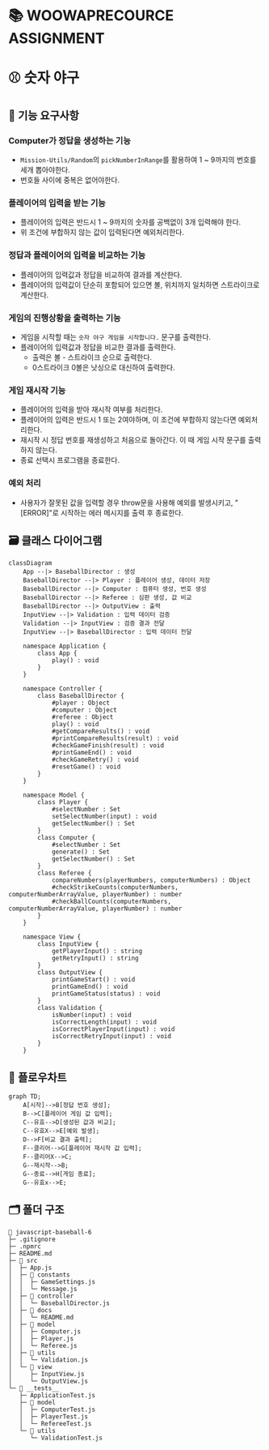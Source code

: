 # 📚 WOOWAPRECOURCE ASSIGNMENT

# ⚾ 숫자 야구

## 📜 기능 요구사항

### Computer가 정답을 생성하는 기능

- `Mission-Utils/Random`의 `pickNumberInRange`를 활용하여 1 ~ 9까지의 번호를 세개 뽑아야한다.
- 번호들 사이에 중복은 없어야한다.

### 플레이어의 입력을 받는 기능

- 플레이어의 입력은 반드시 1 ~ 9까지의 숫자를 공백없이 3개 입력해야 한다.
- 위 조건에 부합하지 않는 값이 입력된다면 예외처리한다.

### 정답과 플레이어의 입력을 비교하는 기능

- 플레이어의 입력값과 정답을 비교하여 결과를 계산한다.
- 플레이어의 입력값이 단순히 포함되어 있으면 볼, 위치까지 일치하면 스트라이크로 계산한다.

### 게임의 진행상황을 출력하는 기능

- 게임을 시작할 때는 `숫자 야구 게임을 시작합니다.` 문구를 출력한다.
- 플레이어의 입력값과 정답을 비교한 결과를 출력한다.
  - 출력은 볼 - 스트라이크 순으로 출력한다.
  - 0스트라이크 0볼은 낫싱으로 대신하여 출력한다.

### 게임 재시작 기능

- 플레이어의 입력을 받아 재시작 여부를 처리한다.
- 플레이어의 입력은 반드시 1 또는 2여야하며, 이 조건에 부합하지 않는다면 예외처리한다.
- 재시작 시 정답 번호를 재생성하고 처음으로 돌아간다. 이 때 게임 시작 문구를 출력하지 않는다.
- 종료 선택시 프로그램을 종료한다.

### 예외 처리

- 사용자가 잘못된 값을 입력할 경우 throw문을 사용해 예외를 발생시키고, "[ERROR]"로 시작하는 에러 메시지를 출력 후 종료한다.

## 🗃️ 클래스 다이어그램

```mermaid
classDiagram
    App --|> BaseballDirector : 생성
    BaseballDirector --|> Player : 플레이어 생성, 데이터 저장
    BaseballDirector --|> Computer : 컴퓨터 생성, 번호 생성
    BaseballDirector --|> Referee : 심판 생성, 값 비교
    BaseballDirector --|> OutputView : 출력
    InputView --|> Validation : 입력 데이터 검증
    Validation --|> InputView : 검증 결과 전달
    InputView --|> BaseballDirector : 입력 데이터 전달

    namespace Application {
        class App {
            play() : void
        }
    }

    namespace Controller {
        class BaseballDirector {
            #player : Object
            #computer : Object
            #referee : Object
            play() : void
            #getCompareResults() : void
            #printCompareResults(result) : void
            #checkGameFinish(result) : void
            #printGameEnd() : void
            #checkGameRetry() : void
            #resetGame() : void
        }
    }

    namespace Model {
        class Player {
            #selectNumber : Set
            setSelectNumber(input) : void
            getSelectNumber() : Set
        }
        class Computer {
            #selectNumber : Set
            generate() : Set
            getSelectNumber() : Set
        }
        class Referee {
            compareNumbers(playerNumbers, computerNumbers) : Object
            #checkStrikeCounts(computerNumbers, computerNumberArrayValue, playerNumber) : number
            #checkBallCounts(computerNumbers, computerNumberArrayValue, playerNumber) : number
        }
    }

    namespace View {
        class InputView {
            getPlayerInput() : string
            getRetryInput() : string
        }
        class OutputView {
            printGameStart() : void
            printGameEnd() : void
            printGameStatus(status) : void
        }
        class Validation {
            isNumber(input) : void
            isCorrectLength(input) : void
            isCorrectPlayerInput(input) : void
            isCorrectRetryInput(input) : void
        }
    }
```

## 🌊 플로우차트

```mermaid
graph TD;
    A[시작]-->B[정답 번호 생성];
    B-->C[플레이어 게임 값 입력];
    C--유효-->D[생성된 값과 비교];
    C--유효X-->E[예외 발생];
    D-->F[비교 결과 출력];
    F--클리어-->G[플레이어 재시작 값 입력];
    F--클리어X-->C;
    G--재시작-->B;
    G--종료-->H[게임 종료];
    G--유효x-->E;
```

## 🗂️ 폴더 구조

```
📂 javascript-baseball-6
├─ .gitignore
├─ .npmrc
├─ README.md
├─ 📂 src
│  ├─ App.js
│  ├─ 📂 constants
│  │  ├─ GameSettings.js
│  │  └─ Message.js
│  ├─ 📂 controller
│  │  └─ BaseballDirector.js
│  ├─ 📂 docs
│  │  └─ README.md
│  ├─ 📂 model
│  │  ├─ Computer.js
│  │  ├─ Player.js
│  │  └─ Referee.js
│  ├─ 📂 utils
│  │  └─ Validation.js
│  └─ 📂 view
│     ├─ InputView.js
│     └─ OutputView.js
└─ 📂 __tests__
   ├─ ApplicationTest.js
   ├─ 📂 model
   │  ├─ ComputerTest.js
   │  ├─ PlayerTest.js
   │  └─ RefereeTest.js
   └─ 📂 utils
      └─ ValidationTest.js
```
